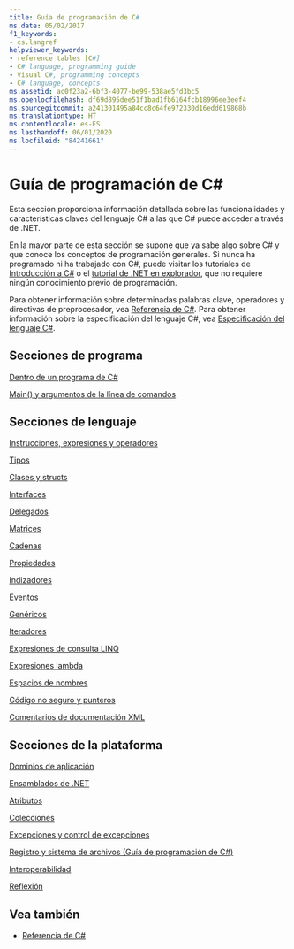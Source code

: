 ```yaml
---
title: Guía de programación de C#
ms.date: 05/02/2017
f1_keywords:
- cs.langref
helpviewer_keywords:
- reference tables [C#]
- C# language, programming guide
- Visual C#, programming concepts
- C# language, concepts
ms.assetid: ac0f23a2-6bf3-4077-be99-538ae5fd3bc5
ms.openlocfilehash: df69d895dee51f1bad1fb6164fcb18996ee3eef4
ms.sourcegitcommit: a241301495a84cc8c64fe972330d16edd619868b
ms.translationtype: HT
ms.contentlocale: es-ES
ms.lasthandoff: 06/01/2020
ms.locfileid: "84241661"
---
```

# <a name="c-programming-guide"></a>Guía de programación de C#

Esta sección proporciona información detallada sobre las funcionalidades y características claves del lenguaje C# a las que C# puede acceder a través de .NET.  
  
 En la mayor parte de esta sección se supone que ya sabe algo sobre C# y que conoce los conceptos de programación generales. Si nunca ha programado ni ha trabajado con C#, puede visitar los tutoriales de [Introducción a C#](../tutorials/intro-to-csharp/index.md) o el [tutorial de .NET en explorador](https://dotnet.microsoft.com/learn/dotnet/in-browser-tutorial/1), que no requiere ningún conocimiento previo de programación.  
  
 Para obtener información sobre determinadas palabras clave, operadores y directivas de preprocesador, vea [Referencia de C#](../language-reference/index.md). Para obtener información sobre la especificación del lenguaje C#, vea [Especificación del lenguaje C#](/dotnet/csharp/language-reference/language-specification/introduction).  
  
## <a name="program-sections"></a>Secciones de programa

[Dentro de un programa de C#](./inside-a-program/index.md)  
  
[Main() y argumentos de la línea de comandos](./main-and-command-args/index.md)  

## <a name="language-sections"></a>Secciones de lenguaje

[Instrucciones, expresiones y operadores](./statements-expressions-operators/index.md)  

 [Tipos](./types/index.md)  

 [Clases y structs](./classes-and-structs/index.md)  
  
 [Interfaces](./interfaces/index.md)  

 [Delegados](./delegates/index.md)  

 [Matrices](./arrays/index.md)  
  
 [Cadenas](./strings/index.md)  
  
 [Propiedades](./classes-and-structs/properties.md)  
  
 [Indizadores](./indexers/index.md)  
  
 [Eventos](./events/index.md)  
  
 [Genéricos](./generics/index.md)  
  
 [Iteradores](./concepts/iterators.md)
  
 [Expresiones de consulta LINQ](../linq/index.md)  
  
 [Expresiones lambda](./statements-expressions-operators/lambda-expressions.md)  
  
 [Espacios de nombres](./namespaces/index.md)  
  
 [Código no seguro y punteros](./unsafe-code-pointers/index.md)  
  
 [Comentarios de documentación XML](./xmldoc/index.md)  
  
## <a name="platform-sections"></a>Secciones de la plataforma

 [Dominios de aplicación](../../framework/app-domains/application-domains.md)  
  
 [Ensamblados de .NET](../../standard/assembly/index.md)  
  
 [Atributos](./concepts/attributes/index.md)  
  
 [Colecciones](./concepts/collections.md)  
  
 [Excepciones y control de excepciones](./exceptions/index.md)  
  
 [Registro y sistema de archivos (Guía de programación de C#)](./file-system/index.md)  
  
 [Interoperabilidad](./interop/index.md)  
  
 [Reflexión](./concepts/reflection.md)  
  
## <a name="see-also"></a>Vea también

- [Referencia de C#](../language-reference/index.md)

